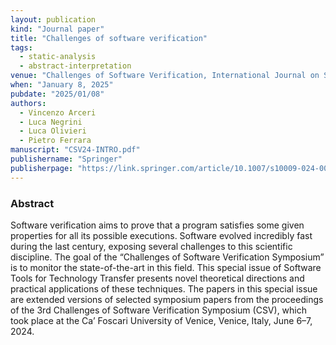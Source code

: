 ```yaml
---
layout: publication
kind: "Journal paper"
title: "Challenges of software verification"
tags:
  - static-analysis
  - abstract-interpretation
venue: "Challenges of Software Verification, International Journal on Software Tools for Technology Transfer (CSV 2024)"
when: "January 8, 2025"
pubdate: "2025/01/08"
authors:
  - Vincenzo Arceri
  - Luca Negrini
  - Luca Olivieri
  - Pietro Ferrara
manuscript: "CSV24-INTRO.pdf"
publishername: "Springer"
publisherpage: "https://link.springer.com/article/10.1007/s10009-024-00778-7"
---
```


### Abstract

Software verification aims to prove that a program satisfies some given properties for all its possible executions. Software evolved incredibly fast during the last century, exposing several challenges to this scientific discipline. The goal of the “Challenges of Software Verification Symposium” is to monitor the state-of-the-art in this field. This special issue of Software Tools for Technology Transfer presents novel theoretical directions and practical applications of these techniques. The papers in this special issue are extended versions of selected symposium papers from the proceedings of the 3rd Challenges of Software Verification Symposium (CSV), which took place at the Ca’ Foscari University of Venice, Venice, Italy, June 6–7, 2024.
